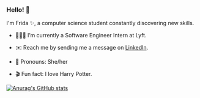 ### Hello! 👋

I'm Frida ✨, a computer science student constantly discovering new skills.

* 👩🏻‍💻 I’m currently a Software Engineer Intern at Lyft.

* ✉️ Reach me by sending me a message on [LinkedIn](https://www.linkedin.com/in/fridag/).

* 🙂 Pronouns: She/her

* 🎬 Fun fact: I love Harry Potter.

[![Anurag's GitHub stats](https://github-readme-stats.vercel.app/api?username=fridagtt&count_private=true&show_icons=true&theme=vue&hide=contribs)](https://github.com/anuraghazra/github-readme-stats)
